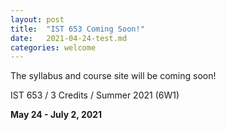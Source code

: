 ```yaml
---
layout: post
title:  "IST 653 Coming Soon!"
date:   2021-04-24-test.md
categories: welcome
---
```



The syllabus and course site will be coming soon! 

IST 653 / 3 Credits / Summer 2021 (6W1)

**May 24 - July 2, 2021**
